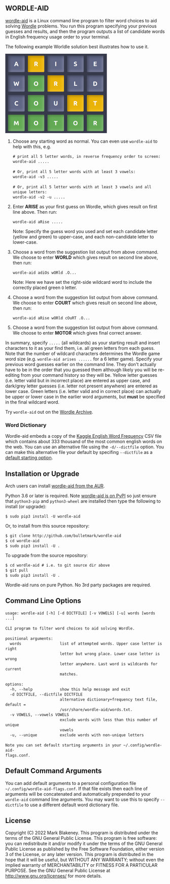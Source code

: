 ## WORDLE-AID

[wordle-aid](http://github.com/bulletmark/wordle-aid) is a Linux command
line program to filter word choices to aid solving
[Wordle](https://www.powerlanguage.co.uk/wordle/) problems. You run this
program specifying your previous guesses and results, and then the
program outputs a list of candidate words in English frequency usage
order to your terminal.

The following example Worldle solution best illustrates how to use it. 

![wordle solution](https://github.com/bulletmark/wordle-aid/raw/main/wordle-example.png)

1. Choose any starting word as normal. You can even use `wordle-aid` to
   help with this, e.g.

    ```
    # print all 5 letter words, in reverse frequency order to screen:
    wordle-aid .....

    # Or, print all 5 letter words with at least 3 vowels:
    wordle-aid -v3 .....

    # Or, print all 5 letter words with at least 3 vowels and all unique letters:
    wordle-aid -v2 -u .....
    ```

2. Enter **ARISE** as your first guess on Wordle, which gives result on first line above. Then run:

    ```
    wordle-aid aRise .....
    ```

   Note: Specify the guess word you used and set each candidate letter
   (yellow and green) to upper-case, and each non-candidate letter to lower-case.

3. Choose a word from the suggestion list output from above command.
   We choose to enter **WORLD** which gives result on second line above, then run:

    ```
    wordle-aid adiOs wORld .O...
    ```

    Note: Here we have set the right-side wildcard word to include the correctly placed
    green `O` letter.

4. Choose a word from the suggestion list output from above command.
   We choose to enter **COURT** which gives result on second line above, then run:

    ```
    wordle-aid aRise wORld cOuRT .O...
    ```

5. Choose a word from the suggestion list output from above command.
   We choose to enter **MOTOR** which gives final correct answer.

In summary, specify `.....` (all wildcards) as your starting result and
insert characters to it as your find them, i.e. all green letters from
each guess. Note that the number of wildcard characters determines the
Wordle game word size (e.g. `wordle-aid arises ......` for a 6 letter
game). Specify your previous word guesses earlier on the command line.
They don't actually have to be in the order that you guessed them
although likely you will be re-editing from your command history so they
will be. Yellow letter guesses (i.e. letter valid but in incorrect
place) are entered as upper case, and dark/grey letter guesses (i.e.
letter not present anywhere) are entered as lower case. Green letters
(i.e. letter valid and in correct place) can actually be upper or lower
case in the earlier word arguments, but **must** be specified in the
final wildcard word.

Try `wordle-aid` out on the [Wordle Archive](https://www.devangthakkar.com/wordle_archive/).

### Word Dictionary

Wordle-aid embeds a copy of the [Kaggle English Word
Frequency](https://www.kaggle.com/rtatman/english-word-frequency) CSV
file which contains about 333 thousand of the most common english
words on the web. You can use an alternative file using the
`-d/--dictfile` option. You can make this alternative file your default by
specifing `--dictfile` as a [default starting
option](#default-command-arguments).

## Installation or Upgrade

Arch users can install [wordle-aid from the
AUR](https://aur.archlinux.org/packages/wordle-aid/).

Python 3.6 or later is required. Note [wordle-aid is on
PyPI](https://pypi.org/project/wordle-aid/) so just ensure that
`python3-pip` and `python3-wheel` are installed then type the following
to install (or upgrade):

```
$ sudo pip3 install -U wordle-aid
```

Or, to install from this source repository:

```
$ git clone http://github.com/bulletmark/wordle-aid
$ cd wordle-aid
$ sudo pip3 install -U .
```

To upgrade from the source repository:

```
$ cd wordle-aid # i.e. to git source dir above
$ git pull
$ sudo pip3 install -U .
```

Wordle-aid runs on pure Python. No 3rd party packages are required.

## Command Line Options

```
usage: wordle-aid [-h] [-d DICTFILE] [-v VOWELS] [-u] words [words ...]

CLI program to filter word choices to aid solving Wordle.

positional arguments:
  words                 list of attempted words. Upper case letter is right
                        letter but wrong place. Lower case letter is wrong
                        letter anywhere. Last word is wildcards for current
                        matches.

options:
  -h, --help            show this help message and exit
  -d DICTFILE, --dictfile DICTFILE
                        alternative dictionary+frequency text file, default =
                        /usr/share/wordle-aid/words.txt.
  -v VOWELS, --vowels VOWELS
                        exclude words with less than this number of unique
                        vowels
  -u, --unique          exclude words with non-unique letters

Note you can set default starting arguments in your ~/.config/wordle-aid-
flags.conf.
```

## Default Command Arguments

You can add default arguments to a personal configuration file
`~/.config/wordle-aid-flags.conf`. If that file exists then each line of
arguments will be concatenated and automatically prepended to your
`wordle-aid` command line arguments. You may want to use this to specify
`--dictfile` to use a different default word dictionary file.

## License

Copyright (C) 2022 Mark Blakeney. This program is distributed under the
terms of the GNU General Public License.
This program is free software: you can redistribute it and/or modify it
under the terms of the GNU General Public License as published by the
Free Software Foundation, either version 3 of the License, or any later
version.
This program is distributed in the hope that it will be useful, but
WITHOUT ANY WARRANTY; without even the implied warranty of
MERCHANTABILITY or FITNESS FOR A PARTICULAR PURPOSE. See the GNU General
Public License at <http://www.gnu.org/licenses/> for more details.

<!-- vim: se ai syn=markdown: -->
